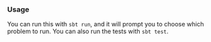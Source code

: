 ### Usage

You can run this with `sbt run`, and it will prompt you to choose which problem to run. You can also run the tests with `sbt test`.
